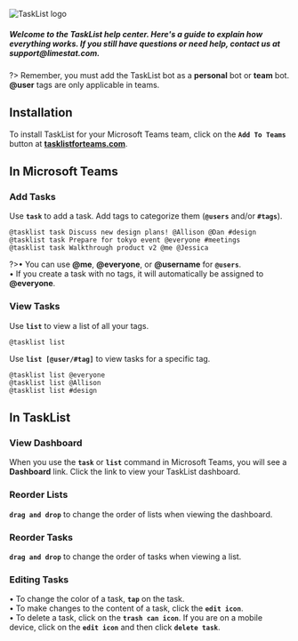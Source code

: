 ![TaskList logo](https://s3.amazonaws.com/tasklistguru/tasklist.png)

<h5>
Welcome to the TaskList help center. Here's a guide to explain how everything works. If you still have questions or need help, contact us at support@limestat.com.
</h5>

?> Remember, you must add the TaskList bot as a **personal** bot or **team** bot. **@user** tags are only applicable in teams.

## Installation

To install TaskList for your Microsoft Teams team, click on the **`Add To Teams`** button at **[tasklistforteams.com](https://tasklistforteams.com/)**.


## In Microsoft Teams

### Add Tasks

Use **`task`** to add a task. Add tags to categorize them (**`@users`** and/or **`#tags`**).

```examples
@tasklist task Discuss new design plans! @Allison @Dan #design
@tasklist task Prepare for tokyo event @everyone #meetings
@tasklist task Walkthrough product v2 @me @Jessica
```

?>&bull; You can use **@me**, **@everyone**, or **@username** for **`@users`**.<br />&bull; If you create a task with no tags, it will automatically be assigned to **@everyone**.

### View Tasks

Use **`list`** to view a list of all your tags.

```examples
@tasklist list
```

Use **`list [@user/#tag]`** to view tasks for a specific tag.

```examples
@tasklist list @everyone
@tasklist list @Allison
@tasklist list #design
```

## In TaskList

### View Dashboard

When you use the **`task`** or **`list`** command in Microsoft Teams, you will see a **Dashboard** link. Click the link to view your TaskList dashboard.

### Reorder Lists

**`drag and drop`** to change the order of lists when viewing the dashboard.

### Reorder Tasks

**`drag and drop`** to change the order of tasks when viewing a list.

### Editing Tasks

&bull; To change the color of a task, **`tap`** on the task.<br />&bull; To make changes to the content of a task, click the **`edit icon`**.<br />&bull; To delete a task, click on the **`trash can icon`**. If you are on a mobile device, click on the **`edit icon`** and then click **`delete task`**.


